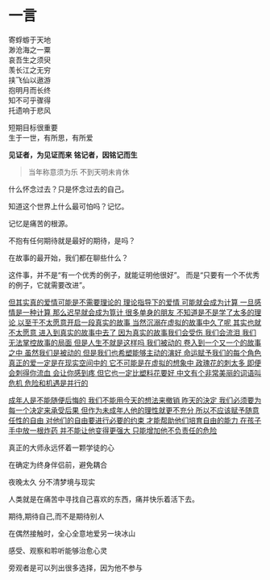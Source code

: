 # 一言

<div class="heti heti--vertical">
寄蜉蝣于天地 <br>渺沧海之一粟 <br>
哀吾生之须臾 <br>羡长江之无穷 <br>
挟飞仙以遨游 <br>抱明月而长终 <br>
知不可乎骤得 <br>托遗响于悲风 <br>
</div>

短期目标很重要  
生于一世，有所思，有所爱

**见证者，为见证而来** **铭记者，因铭记而生**

> 当年称意须为乐 不到天明未肯休

什么怀念过去？只是怀念过去的自己。

知道这个世界上什么最可怕吗？记忆。

记忆是痛苦的根源。

不抱有任何期待就是最好的期待，是吗？

在故事的最开始，我们都在聊些什么？

这件事，并不是“有一个优秀的例子，就能证明他很好”。 而是“只要有一个不优秀的例子，它就需要改进”。

[但其实真的爱情可能是不需要理论的
理论指导下的爱情
可能就会成为计算
一旦感情是一种计算
那么迟早就会成为筧计
很多单身的朋友
不知道是不是学了太多的理论
以至于不太愿意开启一段真实的故事
当然沉溺在虚拟的故事中久了呢
其实也就不太愿意
进入到真实的故事中去了
因为真实的故事我们会受伤
我们会流泪
我们无法掌控故事的局面
但是人生不就是这样吗
我们被动的
卷入到一个又一个的故事之中
虽然我们是被动的
但是我们也希塑能够主动的演好
命运赋予我们的每个角色
真正的爱一定是在现实空间中的
它不可能是在虚拟的想象中
政瑰花的刺太多
即便会刺得你流血
会让你感到疼
但它也一定比塑料花要好
中文有个非常美丽的词语叫危机
危险和机遇是并行的](https://github.com/DrAugus/data/blob/master/extract/罗翔_恋爱.jpg)

[成年人是不能随便后悔的
我们不能用今天的想法来撤销
昨天的決定
我们必须要为每一个决定来承受后果
但作为未成年人他的理性就更不充分
所以不应该赋予随意任性的自由
对他们的自由要进行必要的约束
才能帮助他们培育自由的能力
在孩子手中放一根炸药
并不能让他变得更强大
只能增加他不负责任的危险](https://github.com/DrAugus/data/blob/master/extract/罗翔_成年人.jpg)

真正的大师永远怀着一颗学徒的心

在确定为终身伴侣前，避免耦合

夜晚太久 分不清梦境与现实

人类就是在痛苦中寻找自己喜欢的东西，痛并快乐着活下去。

期待,期待自己,而不是期待别人

在偶然接触时，全心全意地爱另一块冰山

感受、观察和聆听能够治愈心灵

旁观者是可以列出很多选择，因为他不参与
